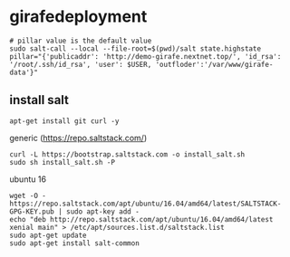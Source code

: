# girafedeployment



```
# pillar value is the default value
sudo salt-call --local --file-root=$(pwd)/salt state.highstate pillar="{'publicaddr': 'http://demo-girafe.nextnet.top/', 'id_rsa': '/root/.ssh/id_rsa', 'user': $USER, 'outfloder':'/var/www/girafe-data'}"
```


## install salt

```
apt-get install git curl -y
```
generic (https://repo.saltstack.com/)
```
curl -L https://bootstrap.saltstack.com -o install_salt.sh
sudo sh install_salt.sh -P
```
ubuntu 16
```
wget -O - https://repo.saltstack.com/apt/ubuntu/16.04/amd64/latest/SALTSTACK-GPG-KEY.pub | sudo apt-key add -
echo "deb http://repo.saltstack.com/apt/ubuntu/16.04/amd64/latest xenial main" > /etc/apt/sources.list.d/saltstack.list
sudo apt-get update
sudo apt-get install salt-common
```
